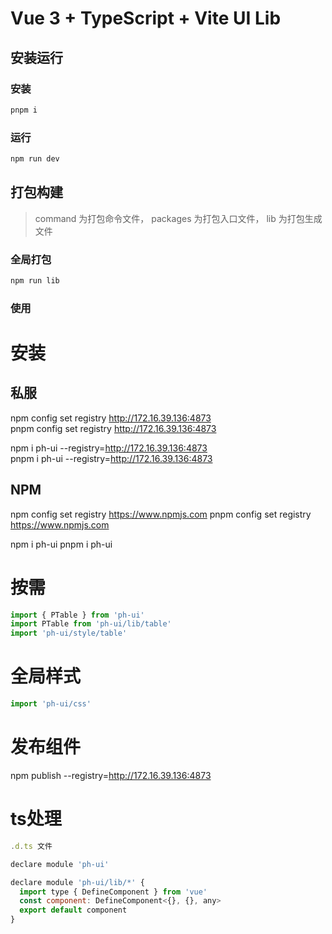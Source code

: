 # Vue 3 + TypeScript + Vite UI Lib

## 安装运行
### 安装
```js
pnpm i
```
### 运行
```js
npm run dev
```
## 打包构建
> command 为打包命令文件， packages 为打包入口文件， lib 为打包生成文件

### 全局打包
```js
npm run lib

```
### 使用

# 安装
## 私服
npm config set registry http://172.16.39.136:4873  
pnpm config set registry http://172.16.39.136:4873

npm i ph-ui --registry=http://172.16.39.136:4873  
pnpm i ph-ui --registry=http://172.16.39.136:4873

## NPM
npm config set registry https://www.npmjs.com
pnpm config set registry https://www.npmjs.com

npm i ph-ui
pnpm i ph-ui

# 按需
```js
import { PTable } from 'ph-ui'
import PTable from 'ph-ui/lib/table'
import 'ph-ui/style/table'
```

# 全局样式
```js
import 'ph-ui/css'
```

# 发布组件
npm publish --registry=http://172.16.39.136:4873

# ts处理
```js
.d.ts 文件

declare module 'ph-ui'

declare module 'ph-ui/lib/*' {
  import type { DefineComponent } from 'vue'
  const component: DefineComponent<{}, {}, any>
  export default component
}

```

